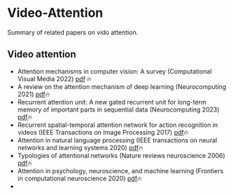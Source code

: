 # Video-Attention
Summary of related papers on vido attention. 
## Video attention

* Attention mechanisms in computer vision: A survey (Computational Visual Media 2022) [pdf](https://link.springer.com/article/10.1007/s41095-022-0271-y) 🔥 
* A review on the attention mechanism of deep learning (Neurocomputing 2021) [pdf](https://www.sciencedirect.com/science/article/abs/pii/S092523122100477X)🔥
* Recurrent attention unit: A new gated recurrent unit for long-term memory of important parts in sequential data (Neurocomputing 2023) [pdf](https://www.sciencedirect.com/science/article/abs/pii/S0925231222013339)🔥
* Recurrent spatial-temporal attention network for action recognition in videos (IEEE Transactions on Image Processing 2017) [pdf](https://ieeexplore.ieee.org/abstract/document/8123939)🔥
* Attention in natural language processing (IEEE transactions on neural networks and learning systems 2020) [pdf](https://ieeexplore.ieee.org/abstract/document/9194070)🔥
* Typologies of attentional networks (Nature reviews neuroscience 2006) [pdf](https://www.nature.com/articles/nrn1903)🔥
*  Attention in psychology, neuroscience, and machine learning (Frontiers in computational neuroscience 2020) [pdf](https://www.frontiersin.org/articles/10.3389/fncom.2020.00029/full)🔥
*  
